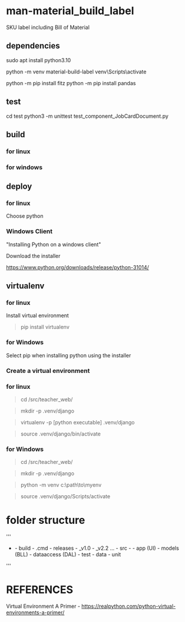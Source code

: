 # man-material_build_label

SKU label including Bill of Material

## dependencies

sudo apt install python3.10

python -m venv material-build-label
venv\Scripts\activate

python -m pip install fitz
python -m pip install pandas

## test

cd test
python3 -m unittest test_component_JobCardDocument.py

## build

### for linux
### for windows

## deploy

### for linux

Choose python

### Windows Client

"Installing Python on a windows client"

Download the installer

https://www.python.org/downloads/release/python-31014/

## virtualenv

### for linux

Install virtual environment

> pip install virtualenv

### for Windows

Select pip when installing python using the installer

### Create a virtual environment

### for linux

> cd <root>/src/teacher_web/

> mkdir -p .venv/django

> virtualenv -p [python executable] .venv/django

> source .venv/django/bin/activate

### for Windows

> cd <root>/src/teacher_web/

> mkdir -p .venv/django

> python -m venv c:\path\to\myenv

> source .venv/django/Scripts/activate

# folder structure

'''
-   <SOLUTION>
    - build
        - <application>.cmd
    - releases
        - <application>_v1.0
        - <application>_v2.2
        ...
    - src
        - <application>     
            - app               (UI)
            - models            (BLL)
            - dataaccess        (DAL)
    - test
        - data
        - unit
'''

# REFERENCES

Virtual Environment A Primer - https://realpython.com/python-virtual-environments-a-primer/
